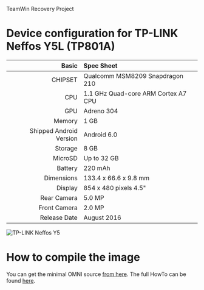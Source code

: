 TeamWin Recovery Project

Device configuration for TP-LINK Neffos Y5L (TP801A)
=====================================

Basic   | Spec Sheet
-------:|:-------------------------
CHIPSET | Qualcomm MSM8209 Snapdragon 210
CPU     | 1.1 GHz Quad-core ARM Cortex A7 CPU
GPU     | Adreno 304
Memory  | 1 GB
Shipped Android Version | Android 6.0
Storage | 8 GB
MicroSD | Up to 32 GB
Battery | 220 mAh
Dimensions | 133.4 x 66.6 x 9.8 mm
Display | 854 x 480 pixels 4.5"
Rear Camera  | 5.0 MP
Front Camera | 2.0 MP
Release Date | August 2016

![TP-LINK Neffos Y5](http://www.neffos.com/res/upfile/product/20160616094817.png "TP-LINK Neffos Y5L")

How to compile the image
=====================================
You can get the minimal OMNI source [from here](https://github.com/minimal-manifest-twrp/platform_manifest_twrp_omni).
The full HowTo can be found [here](https://forum.xda-developers.com/showthread.php?t=1943625).
